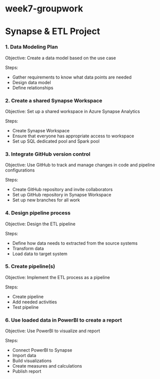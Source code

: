 # week7-groupwork

# Synapse & ETL Project

### 1. Data Modeling Plan
Objective: Create a data model based on the use case

Steps:
* Gather requirements to know what data points are needed
* Design data model
* Define relationships

### 2. Create a shared Synapse Workspace
Objective: Set up a shared workspace in Azure Synapse Analytics

Steps:
* Create Synapse Workspace
* Ensure that everyone has appropriate access to workspace
* Set up SQL dedicated pool and Spark pool

### 3. Integrate GitHub version control
Objective: Use GitHub to track and manage changes in code and pipeline configurations

Steps:
* Create GitHub repository and invite collaborators
* Set up GitHub repository in Synapse Workspace
* Set up new branches for all work

### 4. Design pipeline process
Objective: Design the ETL pipeline

Steps:
* Define how data needs to extracted from the source systems
* Transform data
* Load data to target system

### 5. Create pipeline(s)
Objective: Implement the ETL process as a pipeline

Steps:
* Create pipeline
* Add needed activities
* Test pipeline

### 6. Use loaded data in PowerBI to create a report
Objective: Use PowerBI to visualize and report

Steps:
* Connect PowerBI to Synapse
* Import data
* Build visualizations
* Create measures and calculations
* Publish report
